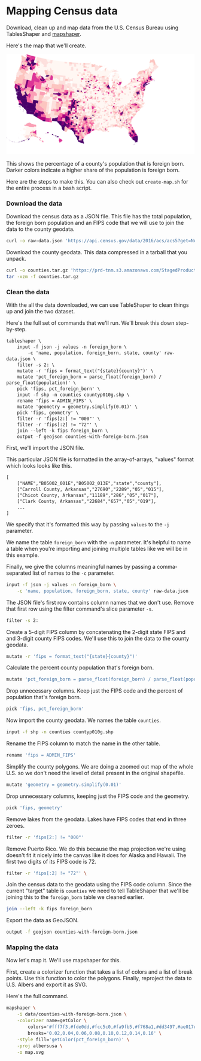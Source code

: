 # Mapping Census data

Download, clean up and map data from the U.S. Census Bureau using TablesShaper and [mapshaper](https://mapshaper.org/).

Here's the map that we'll create.

![Map showing the share of county population that's foreign born.](https://github.com/armollica/TableShaper/blob/master/examples/census/map.svg)

This shows the percentage of a county's population that is foreign born. Darker colors indicate a higher share of the population is foreign born.

Here are the steps to make this. You can also check out `create-map.sh` for the entire process in a bash script.

### Download the data

Download the census data as a JSON file. This file has the total population,
the foreign born population and an FIPS code that we will use to join the data 
to the county geodata.

```bash
curl -o raw-data.json 'https://api.census.gov/data/2016/acs/acs5?get=NAME,B05002_001E,B05002_013E&for=county:*'
```

Download the county geodata. This data compressed in a tarball that you 
unpack.

```bash
curl -o counties.tar.gz 'https://prd-tnm.s3.amazonaws.com/StagedProducts/Small-scale/data/Boundaries/countyp010g.shp_nt00934.tar.gz'
tar -xzm -f counties.tar.gz
```

### Clean the data

With the all the data downloaded, we can use TableShaper to clean things up and join the two dataset.

Here's the full set of commands that we'll run. We'll break this down step-by-step.

```
tableshaper \
    input -f json -j values -n foreign_born \
        -c 'name, population, foreign_born, state, county' raw-data.json \
    filter -s 2: \
    mutate -r 'fips = format_text("{state}{county}")' \
    mutate 'pct_foreign_born = parse_float(foreign_born) / parse_float(population)' \
    pick 'fips, pct_foreign_born' \
    input -f shp -n counties countyp010g.shp \
    rename 'fips = ADMIN_FIPS' \
    mutate 'geometry = geometry.simplify(0.01)' \
    pick 'fips, geometry' \
    filter -r 'fips[2:] != "000"' \
    filter -r 'fips[:2] != "72"' \
    join --left -k fips foreign_born \
    output -f geojson counties-with-foreign-born.json
```

First, we'll import the JSON file. 

This particular JSON file is formatted in the array-of-arrays, "values" format which looks looks like this.

```
[
    ["NAME","B05002_001E","B05002_013E","state","county"],
    ["Carroll County, Arkansas","27690","2289","05","015"],
    ["Chicot County, Arkansas","11189","286","05","017"],
    ["Clark County, Arkansas","22684","657","05","019"],
    ...
]
```

We specify that it's formatted this way by passing `values` to the `-j` parameter.

We name the table `foreign_born` with the `-n` parameter. It's helpful to name a table when you're importing and joining multiple tables like we will be in this example.

Finally, we give the columns meaningful names by passing a comma-separated list of names to the `-c` parameter.

```bash
input -f json -j values -n foreign_born \
    -c 'name, population, foreign_born, state, county' raw-data.json
```

The JSON file's first row contains column names that we don't use. Remove that
first row using the filter command's slice parameter `-s`.

```bash
filter -s 2:
```

Create a 5-digit FIPS column by concatenating the 2-digit state FIPS and and
3-digit county FIPS codes. We'll use this to join the data to the county
geodata.

```bash
mutate -r 'fips = format_text("{state}{county}")'
```

Calculate the percent county population that's foreign born.

```bash
mutate 'pct_foreign_born = parse_float(foreign_born) / parse_float(population)'
```

Drop unnecessary columns. Keep just the FIPS code and the percent of population
that's foreign born.

```bash
pick 'fips, pct_foreign_born'
```

Now import the county geodata. We names the table `counties`.

```bash
input -f shp -n counties countyp010g.shp
```

Rename the FIPS column to match the name in the other table.

```bash
rename 'fips = ADMIN_FIPS'
```

Simplify the county polygons. We are doing a zoomed out map of the whole U.S.
so we don't need the level of detail present in the original shapefile.

```bash
mutate 'geometry = geometry.simplify(0.01)'
```

Drop unnecessary columns, keeping just the FIPS code and the geometry.

```bash
pick 'fips, geometry'
```

Remove lakes from the geodata. Lakes have FIPS codes that end in three zeroes.

```bash
filter -r 'fips[2:] != "000"'
```

Remove Puerto Rico. We do this because the map projection we're using doesn't
fit it nicely into the canvas like it does for Alaska and Hawaii. The first two
digits of its FIPS code is 72.

```bash
filter -r 'fips[:2] != "72"' \
```

Join the census data to the geodata using the FIPS code column. Since the current "target" table is `counties` we need to tell TableShaper that we'll be joining this to the `foreign_born` table we cleaned earlier.

```bash
join --left -k fips foreign_born
```

Export the data as GeoJSON.

```bash
output -f geojson counties-with-foreign-born.json
```

### Mapping the data

Now let's map it. We'll use mapshaper for this.

First, create a colorizer function that takes a list of colors and a list of
break points. Use this function to color the polygons. Finally, reproject the 
data to U.S. Albers and export it as SVG.

Here's the full command.

```bash
mapshaper \
    -i data/counties-with-foreign-born.json \
    -colorizer name=getColor \
        colors='#fff7f3,#fde0dd,#fcc5c0,#fa9fb5,#f768a1,#dd3497,#ae017e,#7a0177,#49006a' \
        breaks='0.02,0.04,0.06,0.08,0.10,0.12,0.14,0.16' \
    -style fill='getColor(pct_foreign_born)' \
    -proj albersusa \
    -o map.svg
```
